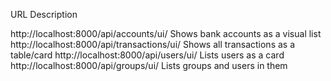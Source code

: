URL                                               Description

http://localhost:8000/api/accounts/ui/            Shows bank accounts as a visual list
http://localhost:8000/api/transactions/ui/        Shows all transactions as a table/card
http://localhost:8000/api/users/ui/               Lists users as a card
http://localhost:8000/api/groups/ui/              Lists groups and users in them
